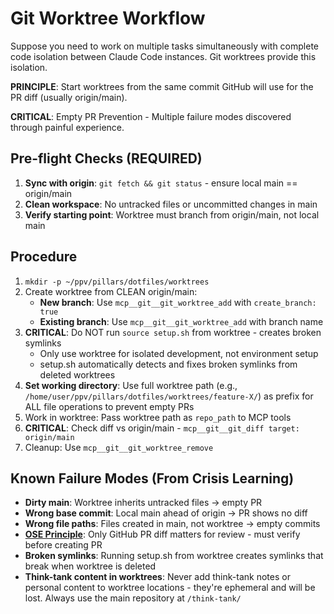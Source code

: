 # Git Worktree Workflow

Suppose you need to work on multiple tasks simultaneously with complete code isolation between Claude Code instances. Git worktrees provide this isolation.

**PRINCIPLE**: Start worktrees from the same commit GitHub will use for the PR diff (usually origin/main).

**CRITICAL**: Empty PR Prevention - Multiple failure modes discovered through painful experience.

## Pre-flight Checks (REQUIRED)
1. **Sync with origin**: `git fetch && git status` - ensure local main == origin/main
2. **Clean workspace**: No untracked files or uncommitted changes in main
3. **Verify starting point**: Worktree must branch from origin/main, not local main

## Procedure
1. `mkdir -p ~/ppv/pillars/dotfiles/worktrees`
2. Create worktree from CLEAN origin/main:
   - **New branch**: Use `mcp__git__git_worktree_add` with `create_branch: true`
   - **Existing branch**: Use `mcp__git__git_worktree_add` with branch name
3. **CRITICAL**: Do NOT run `source setup.sh` from worktree - creates broken symlinks
   - Only use worktree for isolated development, not environment setup
   - setup.sh automatically detects and fixes broken symlinks from deleted worktrees
4. **Set working directory**: Use full worktree path (e.g., `/home/user/ppv/pillars/dotfiles/worktrees/feature-X/`) as prefix for ALL file operations to prevent empty PRs
5. Work in worktree: Pass worktree path as `repo_path` to MCP tools
6. **CRITICAL**: Check diff vs origin/main - `mcp__git__git_diff target: origin/main`
7. Cleanup: Use `mcp__git__git_worktree_remove`

## Known Failure Modes (From Crisis Learning)
- **Dirty main**: Worktree inherits untracked files → empty PR
- **Wrong base commit**: Local main ahead of origin → PR shows no diff
- **Wrong file paths**: Files created in main, not worktree → empty commits
- **[OSE Principle](../principles/ose.md)**: Only GitHub PR diff matters for review - must verify before creating PR
- **Broken symlinks**: Running setup.sh from worktree creates symlinks that break when worktree is deleted
- **Think-tank content in worktrees**: Never add think-tank notes or personal content to worktree locations - they're ephemeral and will be lost. Always use the main repository at `/think-tank/`
